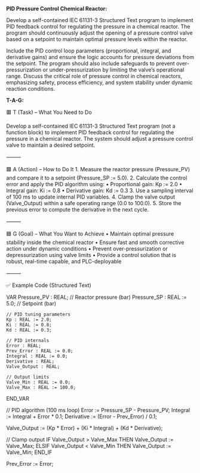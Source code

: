 **PID Pressure Control Chemical Reactor:**

Develop a self-contained IEC 61131-3 Structured Text program to implement PID feedback control for regulating the pressure in a chemical reactor. The program should continuously adjust the opening of a pressure control valve based on a setpoint to maintain optimal pressure levels within the reactor.

Include the PID control loop parameters (proportional, integral, and derivative gains) and ensure the logic accounts for pressure deviations from the setpoint. The program should also include safeguards to prevent over-pressurization or under-pressurization by limiting the valve’s operational range. Discuss the critical role of pressure control in chemical reactors, emphasizing safety, process efficiency, and system stability under dynamic reaction conditions.

**T-A-G:**

🟥 T (Task) – What You Need to Do

Develop a self-contained IEC 61131-3 Structured Text program (not a function block) to implement PID feedback control for regulating the pressure in a chemical reactor. The system should adjust a pressure control valve to maintain a desired setpoint.

⸻

🟩 A (Action) – How to Do It
	1.	Measure the reactor pressure (Pressure_PV) and compare it to a setpoint (Pressure_SP := 5.0).
	2.	Calculate the control error and apply the PID algorithm using:
	•	Proportional gain: Kp := 2.0
	•	Integral gain: Ki := 0.8
	•	Derivative gain: Kd := 0.3
	3.	Use a sampling interval of 100 ms to update internal PID variables.
	4.	Clamp the valve output (Valve_Output) within a safe operating range (0.0 to 100.0).
	5.	Store the previous error to compute the derivative in the next cycle.

⸻

🟦 G (Goal) – What You Want to Achieve
	•	Maintain optimal pressure stability inside the chemical reactor
	•	Ensure fast and smooth corrective action under dynamic conditions
	•	Prevent over-pressurization or depressurization using valve limits
	•	Provide a control solution that is robust, real-time capable, and PLC-deployable

⸻

✅ Example Code (Structured Text)

VAR
    Pressure_PV : REAL;                    // Reactor pressure (bar)
    Pressure_SP : REAL := 5.0;             // Setpoint (bar)

    // PID tuning parameters
    Kp : REAL := 2.0;
    Ki : REAL := 0.8;
    Kd : REAL := 0.3;

    // PID internals
    Error : REAL;
    Prev_Error : REAL := 0.0;
    Integral : REAL := 0.0;
    Derivative : REAL;
    Valve_Output : REAL;

    // Output limits
    Valve_Min : REAL := 0.0;
    Valve_Max : REAL := 100.0;
END_VAR

// PID algorithm (100 ms loop)
Error := Pressure_SP - Pressure_PV;
Integral := Integral + Error * 0.1;
Derivative := (Error - Prev_Error) / 0.1;

Valve_Output := (Kp * Error) + (Ki * Integral) + (Kd * Derivative);

// Clamp output
IF Valve_Output > Valve_Max THEN
    Valve_Output := Valve_Max;
ELSIF Valve_Output < Valve_Min THEN
    Valve_Output := Valve_Min;
END_IF

Prev_Error := Error;
